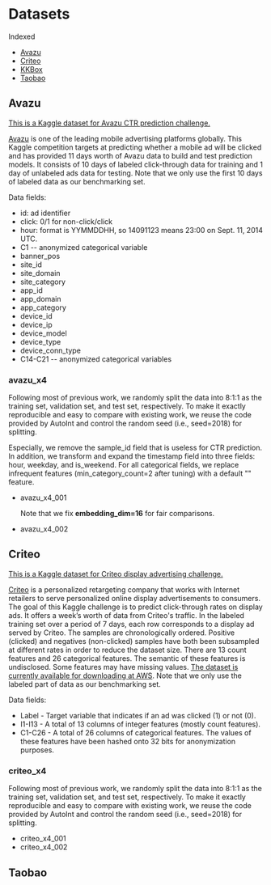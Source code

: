 # Datasets

Indexed
+ [Avazu](#Avazu)
+ [Criteo](#Criteo)
+ [KKBox](#KKBox)
+ [Taobao](#Taobao)


## Avazu
[This is a Kaggle dataset for Avazu CTR prediction challenge.](https://www.kaggle.com/c/avazu-ctr-prediction/data) 

[Avazu](http://avazuinc.com/home/) is one of the leading mobile advertising platforms globally. This Kaggle competition targets at predicting whether a mobile ad will be clicked and has provided 11 days worth of Avazu data to build and test prediction models. It consists of 10 days of labeled click-through data for training and 1 day of unlabeled ads data for testing. Note that we only use the first 10 days of labeled data as our benchmarking set. 

Data fields:
+ id: ad identifier
+ click: 0/1 for non-click/click
+ hour: format is YYMMDDHH, so 14091123 means 23:00 on Sept. 11, 2014 UTC.
+ C1 -- anonymized categorical variable
+ banner_pos
+ site_id
+ site_domain
+ site_category
+ app_id
+ app_domain
+ app_category
+ device_id
+ device_ip
+ device_model
+ device_type
+ device_conn_type
+ C14-C21 -- anonymized categorical variables

### avazu_x4
Following most of previous work, we randomly split the data into 8:1:1 as the training set, validation set, and test set, respectively. To make it exactly reproducible and easy to compare with existing work, we reuse the code provided by AutoInt and control the random seed (i.e., seed=2018) for splitting. 

Especially, we remove the sample\_id field that is useless for CTR prediction. In addition, we transform and expand the timestamp field into three fields: hour, weekday, and is_weekend. For all categorical fields, we replace infrequent features (min_category_count=2 after tuning) with a default "<UNK>" feature.

+ avazu_x4_001
  
  Note that we fix **embedding_dim=16** for fair comparisons.
  
+ avazu_x4_002


## Criteo
[This is a Kaggle dataset for Criteo display advertising challenge.](https://www.kaggle.com/c/criteo-display-ad-challenge/data) 

[Criteo](https://www.criteo.com/) is a personalized retargeting company that works with Internet retailers to serve personalized online display advertisements to consumers. The goal of this Kaggle challenge is to predict click-through rates on display ads. It offers a week’s worth of data from Criteo's traffic. In the labeled training set over a period of 7 days, each row corresponds to a display ad served by Criteo. The samples are chronologically ordered. Positive (clicked) and negatives (non-clicked) samples have both been subsampled at different rates in order to reduce the dataset size. There are 13 count features and 26 categorical features. The semantic of these features is undisclosed. Some features may have missing values. [The dataset is currently available for downloading at AWS](https://s3-eu-west-1.amazonaws.com/kaggle-display-advertising-challenge-dataset/dac.tar.gz). Note that we only use the labeled part of data as our benchmarking set. 

Data fields:
+ Label - Target variable that indicates if an ad was clicked (1) or not (0).
+ I1-I13 - A total of 13 columns of integer features (mostly count features).
+ C1-C26 - A total of 26 columns of categorical features. The values of these features have been hashed onto 32 bits for anonymization purposes. 

  
### criteo_x4
Following most of previous work, we randomly split the data into 8:1:1 as the training set, validation set, and test set, respectively. To make it exactly reproducible and easy to compare with existing work, we reuse the code provided by AutoInt and control the random seed (i.e., seed=2018) for splitting. 

+ criteo_x4_001
+ criteo_x4_002

  
## Taobao






